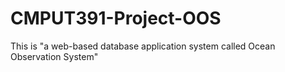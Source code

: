 # CMPUT391-Project-OOS
This is "a web-based database application system called Ocean Observation System"
